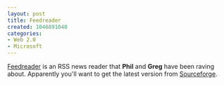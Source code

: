 ```yaml
--- 
layout: post
title: Feedreader
created: 1046891040
categories: 
- Web 2.0
- Microsoft
---
```

<a href="http://www.feedreader.com">Feedreader</a> is an RSS news reader that <strong>Phil</strong> and <strong>Greg</strong> have been raving about. Apparently you'll want to get the latest version from <a href="http://sourceforge.net/project/showfiles.php?group_id=70179">Sourceforge</a>.
